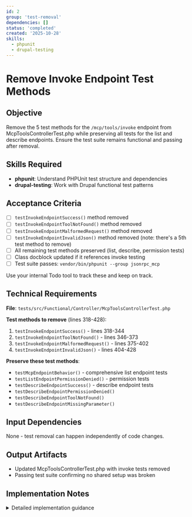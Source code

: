 ```yaml
---
id: 2
group: 'test-removal'
dependencies: []
status: 'completed'
created: '2025-10-28'
skills:
  - phpunit
  - drupal-testing
---
```


# Remove Invoke Endpoint Test Methods

## Objective

Remove the 5 test methods for the `/mcp/tools/invoke` endpoint from McpToolsControllerTest.php while preserving all tests for the list and describe endpoints. Ensure the test suite remains functional and passing after removal.

## Skills Required

- **phpunit**: Understand PHPUnit test structure and dependencies
- **drupal-testing**: Work with Drupal functional test patterns

## Acceptance Criteria

- [ ] `testInvokeEndpointSuccess()` method removed
- [ ] `testInvokeEndpointToolNotFound()` method removed
- [ ] `testInvokeEndpointMalformedRequest()` method removed
- [ ] `testInvokeEndpointInvalidJson()` method removed (note: there's a 5th test method to remove)
- [ ] All remaining test methods preserved (list, describe, permission tests)
- [ ] Class docblock updated if it references invoke testing
- [ ] Test suite passes: `vendor/bin/phpunit --group jsonrpc_mcp`

Use your internal Todo tool to track these and keep on track.

## Technical Requirements

**File**: `tests/src/Functional/Controller/McpToolsControllerTest.php`

**Test methods to remove** (lines 318-428):

1. `testInvokeEndpointSuccess()` - lines 318-344
2. `testInvokeEndpointToolNotFound()` - lines 346-373
3. `testInvokeEndpointMalformedRequest()` - lines 375-402
4. `testInvokeEndpointInvalidJson()` - lines 404-428

**Preserve these test methods**:

- `testMcpEndpointBehavior()` - comprehensive list endpoint tests
- `testListEndpointPermissionDenied()` - permission tests
- `testDescribeEndpointSuccess()` - describe endpoint tests
- `testDescribeEndpointPermissionDenied()`
- `testDescribeEndpointToolNotFound()`
- `testDescribeEndpointMissingParameter()`

## Input Dependencies

None - test removal can happen independently of code changes.

## Output Artifacts

- Updated McpToolsControllerTest.php with invoke tests removed
- Passing test suite confirming no shared setup was broken

## Implementation Notes

<details>
<summary>Detailed implementation guidance</summary>

### Step 1: Read the test file

Read the entire test file to understand the structure:

```bash
cat tests/src/Functional/Controller/McpToolsControllerTest.php
```

Identify the exact line numbers for each test method to remove.

### Step 2: Remove test methods

Use the Edit tool to remove each test method. The methods are:

1. **testInvokeEndpointSuccess()** - Tests successful tool execution via invoke endpoint
2. **testInvokeEndpointToolNotFound()** - Tests 404 response for non-existent tool
3. **testInvokeEndpointMalformedRequest()** - Tests 400 response for missing parameters
4. **testInvokeEndpointInvalidJson()** - Tests 400 response for invalid JSON

Remove the entire method including docblock, method signature, and body.

### Step 3: Update class docblock

Check the class-level docblock (around line 11-18):

```php
/**
 * Functional tests for the MCP tools discovery endpoint.
 *
 * Tests the /mcp/tools/list HTTP endpoint including JSON format, MCP
 * compliance, pagination, and access control integration.
 *
 * @group jsonrpc_mcp
 */
```

If it mentions invoke endpoint testing, update it to only reference list and describe endpoints.

### Step 4: Verify no shared dependencies

Check the setUp() method and any helper methods to ensure nothing was shared between invoke tests and other tests. The setUp() method should be preserved as-is since it's used by list/describe tests.

### Step 5: Run test suite

After removal, run the full test suite to ensure remaining tests still pass:

```bash
vendor/bin/phpunit --group jsonrpc_mcp
```

If any tests fail, investigate whether there were shared fixtures or setup code that needs to be preserved.

### Step 6: Verify test count

Before removal, count test methods:

```bash
grep -c "public function test" tests/src/Functional/Controller/McpToolsControllerTest.php
```

After removal, verify the count decreased by 4.

</details>
